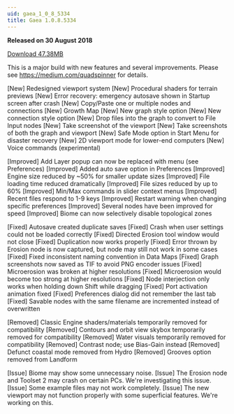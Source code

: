 ```yaml
---
uid: gaea_1_0_8_5334
title: Gaea 1.0.8.5334
---
```



**Released on 30 August 2018**

<a href="http://viridian.quadspinner.com/gaea/Gaea-EAP-5334.exe">Download 47.38MB</a> <br>


<div class="release-note">

This is a major build with new features and several improvements. Please see https://medium.com/quadspinner for details.

[New] Redesigned viewport system
[New] Procedural shaders for terrain previews
[New] Error recovery: emergency autosave shown in Startup screen after crash
[New] Copy/Paste one or multiple nodes and connections
[New] Growth Map
[New] New graph style option
[New] New connection style option
[New] Drop files into the graph to convert to File Input nodes
[New] Take screenshot of the viewport
[New] Take screenshots of both the graph and viewport
[New] Safe Mode option in Start Menu for disaster recovery
[New] 2D viewport mode for lower-end computers
[New] Voice commands (experimental)

[Improved] Add Layer popup can now be replaced with menu (see Preferences)
[Improved] Added auto save option in Preferences
[Improved] Engine size reduced by ~50% for smaller update sizes
[Improved] File loading time reduced dramatically
[Improved] File sizes reduced by up to 60%
[Improved] Min/Max commands in slider context menus
[Improved] Recent files respond to 1-9 keys
[Improved] Restart warning when changing specific preferences
[Improved] Several nodes have been improved for speed
[Improved] Biome can now selectively disable topological zones

[Fixed] Autosave created duplicate saves
[Fixed] Crash when user settings could not be loaded correctly
[Fixed] Directed Erosion tool window would not close
[Fixed] Duplication now works properly
[Fixed] Error thrown by Erosion node is now captured, but node may still not work in some cases
[Fixed] Fixed inconsistent naming convention in Data Maps
[Fixed] Graph screenshots now saved as TIF to avoid PNG encoder issues
[Fixed] Microerosion was broken at higher resolutions
[Fixed] Microerosion would become too strong at higher resolutions
[Fixed] Node interjection only works when holding down Shift while dragging
[Fixed] Port activation animation fixed
[Fixed] Preferences dialog did not remember the last tab
[Fixed] Savable nodes with the same filename are incremented instead of overwritten

[Removed] Classic Engine shaders/materials temporarily removed for compatibility
[Removed] Contours and orbit view skybox temporarily removed for compatibility
[Removed] Water visuals temporarily removed for compatibility
[Removed] Contrast node; use Bias-Gain instead
[Removed] Defunct coastal mode removed from Hydro
[Removed] Grooves option removed from Landform

[Issue] Biome may show some unnecessary noise.
[Issue] The Erosion node and Toolset 2 may crash on certain PCs. We're investigating this issue.
[Issue] Some example files may not work completely.
[Issue] The new viewport may not function properly with some superficial features. We're working on this.

</div>

